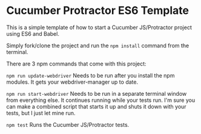 # Cucumber Protractor ES6 Template

This is a simple template of how to start a Cucumber JS/Protractor project using ES6 and Babel.

Simply fork/clone the project and run the `npm install` command from the terminal.

There are 3 npm commands that come with this project:

`npm run update-webdriver`
Needs to be run after you install the npm modules. It gets your webdriver-manager up to date.

`npm run start-webdriver`
Needs to be run in a separate terminal window from everything else. It continues running while your tests run. I'm sure you can make a combined script that starts it up and shuts it down with your tests, but I just let mine run.

`npm test`
Runs the Cucumber JS/Protractor tests.
